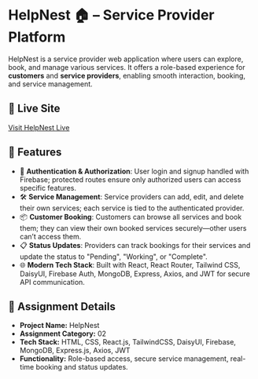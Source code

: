 # HelpNest 🏠 – Service Provider Platform

HelpNest is a service provider web application where users can explore, book, and manage various services. It offers a role-based experience for **customers** and **service providers**, enabling smooth interaction, booking, and service management.

## 🔗 Live Site

[Visit HelpNest Live](https://help-nest-service-provider.netlify.app/)

## 🚀 Features

- 🔐 **Authentication & Authorization**: User login and signup handled with Firebase; protected routes ensure only authorized users can access specific features.
- 🛠️ **Service Management**: Service providers can add, edit, and delete their own services; each service is tied to the authenticated provider.
- 📦 **Customer Booking**: Customers can browse all services and book them; they can view their own booked services securely—other users can’t access them.
- 📋 **Status Updates**: Providers can track bookings for their services and update the status to "Pending", "Working", or "Complete".
- 🌐 **Modern Tech Stack**: Built with React, React Router, Tailwind CSS, DaisyUI, Firebase Auth, MongoDB, Express, Axios, and JWT for secure API communication.

## 📁 Assignment Details

- **Project Name:** HelpNest  
- **Assignment Category:** 02  
- **Tech Stack:** HTML, CSS, React.js, TailwindCSS, DaisyUI, Firebase, MongoDB, Express.js, Axios, JWT  
- **Functionality:** Role-based access, secure service management, real-time booking and status updates.